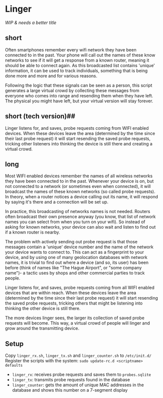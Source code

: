 # Linger #
_WIP & needs a better title_

## short ##
Often smartphones remember every wifi network they have been
connected to in the past. Your phone will call out the names of
these know networks to see if it will get a response from a known
router, meaning it should be able to connect again.
As this broadcasted list contains 'unique' information, it can be
used to track individuals, something that is being done more and more
and for various reasons.

Following the logic that these signals can be seen as a person, this
script generates a large virtual crowd by collecting these messages
from everyone who comes into range and resending them when they have
left. The physical you might have left, but your virtual version
will stay forever.

## short (tech version)##
Linger listens for, and saves, probe requests coming from WIFI enabled
devices. When these devices leave the area (determined by the time
since their last probe request) it will start resending the saved
probe requests, tricking other listeners into thinking the device
is still there and creating a virtual crowd.

## long ##
Most WIFI enabled devices remember the names of all wireless
networks they have been connected to in the past. Whenever
your device is on, but not connected to a network (or sometimes
even when connected), it will broadcast the names of these known
networks (so called probe requests). In theory, when a router
notices a device calling out its name, it will respond by saying
it's there and a connection will be set up.

In practice, this broadcasting of networks names is not needed.
Routers often broadcast their own presence anyway (you know, that
list of network names you can select from when you turn on your
wifi). So instead of asking for known networks, your device can
also wait and listen to find out if a known router is nearby.

The problem with actively sending out probe request is that those
messages contain a 'unique' device number and the name of the network
your device wants to connect to. This can act as a fingerprint to
your device, and by using one of many geolocation databases with
network names, it is trivial to find out where a device (and so,
its user) has been before (think of names like "The Hague Airport",
or "some company name")- a tactic uses by shops and other
commercial parties to track people.

Linger listens for, and saves, probe requests coming from all WIFI
enabled devices that are within reach. When these devices leave
the area (determined by the time since their last probe request)
it will start resending the saved probe requests, tricking others
that might be listening into thinking the other device is still there.

The more devices linger sees, the larger its collection of saved probe
requests will become. This way, a virtual crowd of people will linger
and grow around the transmitting device.

## Setup

Copy `linger_rx.sh`, `linger_tx.sh` and `linger_counter.sh` to `/etc/init.d/`
Register the scripts with the system:
`sudo update-rc.d <scriptname> defaults`

* `linger_rx`: receives probe requests and saves them to `probes.sqlite`
* `linger_tx`: transmits probe requests found in the database
* `linger_counter`: gets the amount of unique MAC addresses in the database
and shows this number on a 7-segment display